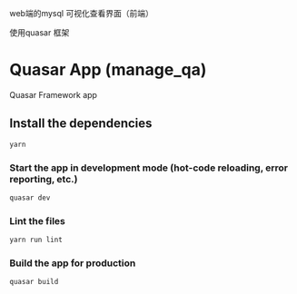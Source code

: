 web端的mysql 可视化查看界面（前端）

使用quasar 框架
# Quasar App (manage_qa)

Quasar Framework app

## Install the dependencies
```bash
yarn
```

### Start the app in development mode (hot-code reloading, error reporting, etc.)
```bash
quasar dev
```

### Lint the files
```bash
yarn run lint
```

### Build the app for production
```bash
quasar build
```

